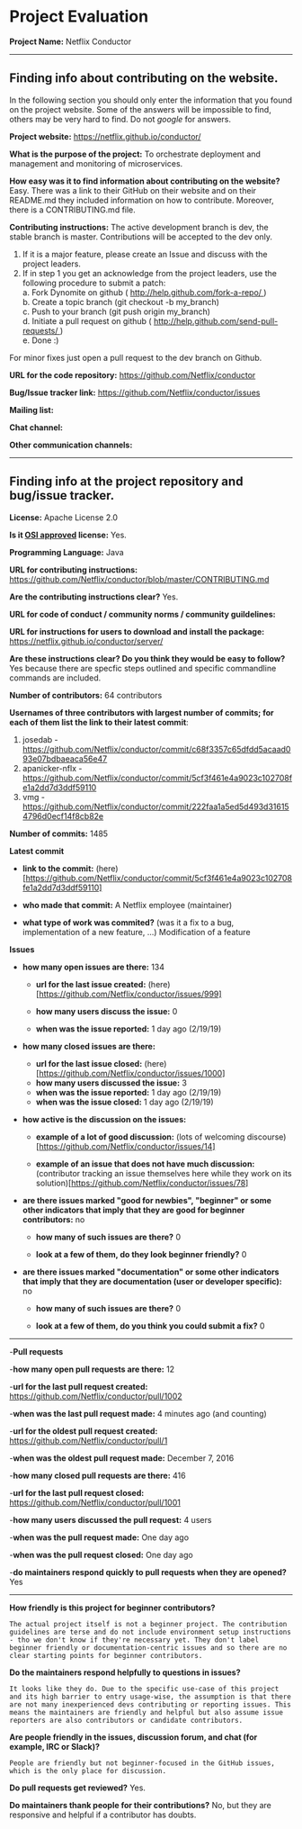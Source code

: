 # Project Evaluation 



__Project Name:__ Netflix Conductor


---

## Finding info about contributing on the website.

In the following section you should only enter the information that you
found on the project website. Some of the answers will be impossible to find, others
may be very hard to find. Do not _google_ for answers.

__Project website:__ https://netflix.github.io/conductor/


__What is the purpose of the project:__ To orchestrate deployment and management and monitoring of microservices.


__How easy was it to find information about contributing on the website?__ Easy. There was a link to their GitHub on their website and on their README.md they included information on how to contribute. Moreover, there is a CONTRIBUTING.md file.


__Contributing instructions:__ The active development branch is dev, the stable branch is master.
Contributions will be accepted to the dev only.
1. If it is a major feature, please create an Issue and discuss with the project leaders.
2. If in step 1 you get an acknowledge from the project leaders, use the following procedure to submit a patch:  
    a. Fork Dynomite on github ( http://help.github.com/fork-a-repo/ )  
    b. Create a topic branch (git checkout -b my_branch)  
    c. Push to your branch (git push origin my_branch)  
    d. Initiate a pull request on github ( http://help.github.com/send-pull-requests/ )  
    e. Done :)    

For minor fixes just open a pull request to the dev branch on Github.

__URL for the code repository:__ https://github.com/Netflix/conductor

__Bug/Issue tracker link:__ https://github.com/Netflix/conductor/issues

__Mailing list:__

__Chat channel:__

__Other communication channels:__


---

## Finding info at the project repository and bug/issue tracker.

__License:__ Apache License 2.0

__Is it [OSI approved](https://opensource.org/licenses/alphabetical) license:__ Yes.

__Programming Language:__ Java

__URL for contributing instructions:__ https://github.com/Netflix/conductor/blob/master/CONTRIBUTING.md

__Are the contributing instructions clear?__ Yes.


__URL for code of conduct / community norms / community guildelines:__

__URL for instructions for users to download and install the package:__ https://netflix.github.io/conductor/server/


__Are these instructions clear? Do you think they would be easy to follow?__ Yes because there are specfic steps outlined and specific commandline commands are included.



__Number of contributors:__ 64 contributors


__Usernames of three contributors with largest number of commits; for
each of them list the link to their latest commit__:

1. josedab - https://github.com/Netflix/conductor/commit/c68f3357c65dfdd5acaad093e07bdbaeaca56e47
2. apanicker-nflx - https://github.com/Netflix/conductor/commit/5cf3f461e4a9023c102708fe1a2dd7d3ddf59110
3. vmg - https://github.com/Netflix/conductor/commit/222faa1a5ed5d493d316154796d0ecf14f8cb82e


__Number of commits:__ 1485

__Latest commit__

- __link to the commit:__ (here)[https://github.com/Netflix/conductor/commit/5cf3f461e4a9023c102708fe1a2dd7d3ddf59110]

- __who made that commit:__ A Netflix employee (maintainer)

- __what type of work was commited?__ (was it a fix to a bug, implementation of a new feature, ...) 
    Modification of a feature


__Issues__

- __how many open issues are there:__ 134

    - __url for the last issue created:__ (here)[https://github.com/Netflix/conductor/issues/999]

    - __how many users discuss the issue:__ 0
    
    - __when was the issue reported:__ 1 day ago (2/19/19)
    

- __how many closed issues are there:__
    - __url for the last issue closed:__ (here)[https://github.com/Netflix/conductor/issues/1000]
    - __how many users discussed the issue:__ 3
    - __when was the issue reported:__ 1 day ago (2/19/19)
    - __when was the issue closed:__ 1 day ago (2/19/19)

- __how active is the discussion on the issues:__ 

    - __example of a lot of good discussion:__ (lots of welcoming discourse)[https://github.com/Netflix/conductor/issues/14]
    
    - __example of an issue that does not have much discussion:__(contributor tracking an issue themselves here while they work on its solution)[https://github.com/Netflix/conductor/issues/78]



- __are there issues marked "good for newbies", "beginner" or some other indicators that imply that they are good for beginner contributors:__ no

    - __how many of such issues are there?__ 0
    
    - __look at a few of them, do they look beginner friendly?__ 0



- __are there issues marked "documentation" or some other indicators that imply that they are documentation (user or developer specific):__ no

    - __how many of such issues are there?__ 0
    
    - __look at a few of them, do you think you could submit a fix?__ 0

---

-__Pull requests__

-__how many open pull requests are there:__ 12

-__url for the last pull request created:__ https://github.com/Netflix/conductor/pull/1002

-__when was the last pull request made:__ 4 minutes ago (and counting)

-__url for the oldest pull request created:__ https://github.com/Netflix/conductor/pull/1

-__when was the oldest pull request made:__ December 7, 2016

-__how many closed pull requests are there:__ 416

-__url for the last pull request closed:__ https://github.com/Netflix/conductor/pull/1001

-__how many users discussed the pull request:__ 4 users

-__when was the pull request made:__ One day ago

-__when was the pull request closed:__ One day ago

-__do maintainers respond quickly to pull requests when they are opened?__ Yes


---


__How friendly is this project for beginner contributors?__

    The actual project itself is not a beginner project. The contribution guidelines are terse and do not include environment setup instructions - tho we don't know if they're necessary yet. They don't label beginner friendly or documentation-centric issues and so there are no clear starting points for beginner contributors.

__Do the maintainers respond helpfully to questions in issues?__

    It looks like they do. Due to the specific use-case of this project and its high barrier to entry usage-wise, the assumption is that there are not many inexperienced devs contributing or reporting issues. This means the maintainers are friendly and helpful but also assume issue reporters are also contributors or candidate contributors.

__Are people friendly in the issues, discussion forum, and chat (for example, IRC or Slack)?__

    People are friendly but not beginner-focused in the GitHub issues, which is the only place for discussion.


__Do pull requests get reviewed?__ Yes.



__Do maintainers thank people for their contributions?__ No, but they are responsive and helpful if a contributor has doubts.
